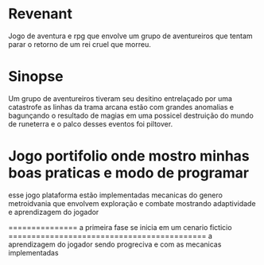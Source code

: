 # Revenant
Jogo de aventura e rpg que envolve um grupo de aventureiros que tentam parar o retorno de um rei cruel que 
morreu.

# Sinopse

Um grupo de aventureiros tiveram seu desitino entrelaçado por uma catastrofe as linhas da trama arcana 
estão com grandes anomalias e bagunçando o resultado de magias em uma possicel destruição do mundo de 
runeterra e o palco desses eventos foi piltover.
# Jogo portifolio onde mostro minhas boas praticas e modo de programar

esse jogo plataforma estão implementadas mecanicas do genero metroidvania que envolvem exploração e combate
mostrando adaptividade e aprendizagem do jogador

=============== a primeira fase se inicia em um cenario ficticio ===========================================
a aprendizagem do jogador sendo progreciva e com as mecanicas implementadas
